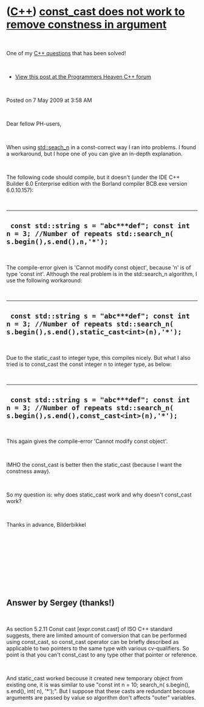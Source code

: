 



 

 

 

 

 

([C++](Cpp.htm)) [const\_cast does not work to remove constness in argument](CppMyQuestions1.htm)
=================================================================================================

 

One of my [C++ questions](CppMyQuestions.htm) that has been solved!

 

-   [View this post at the Programmers Heaven C++
    forum](http://www.programmersheaven.com/mb/CandCPP/390544/390544/const_cast-does-not-work-to-remove-constness-in-argument/?S=B20000#390544)

 

Posted on 7 May 2009 at 3:58 AM

 

Dear fellow PH-users,

 

When using [std::seach\_n](CppSearch_n.htm) in a const-correct way I ran
into problems. I found a workaround, but I hope one of you can give an
in-depth explanation.

 

The following code should compile, but it doesn't (under the IDE C++
Builder 6.0 Enterprise edition with the Borland compiler BCB.exe version
6.0.10.157):

 

  ---------------------------------------------------------------------------------------------------------------------
  ` const std::string s = "abc***def"; const int n = 3; //Number of repeats std::search_n( s.begin(),s.end(),n,'*');`
  ---------------------------------------------------------------------------------------------------------------------

 

The compile-error given is 'Cannot modify const object', because 'n' is
of type 'const int'. Although the real problem is in the std::search\_n
algorithm, I use the following workaround:

 

  ---------------------------------------------------------------------------------------------------------------------------------------
  ` const std::string s = "abc***def"; const int n = 3; //Number of repeats std::search_n( s.begin(),s.end(),static_cast<int>(n),'*');`
  ---------------------------------------------------------------------------------------------------------------------------------------

 

Due to the static\_cast to integer type, this compiles nicely. But what
I also tried is to const\_cast the const integer n to integer type, as
below:

 

  --------------------------------------------------------------------------------------------------------------------------------------
  ` const std::string s = "abc***def"; const int n = 3; //Number of repeats std::search_n( s.begin(),s.end(),const_cast<int>(n),'*');`
  --------------------------------------------------------------------------------------------------------------------------------------

 

This again gives the compile-error 'Cannot modify const object'.

 

IMHO the const\_cast is better then the static\_cast (because I want the
constness away).

 

So my question is: why does static\_cast work and why doesn't
const\_cast work?

 

Thanks in advance, Bilderbikkel

 

 

 

 

 

Answer by Sergey (thanks!)
--------------------------

 

As section 5.2.11 Const cast \[expr.const.cast\] of ISO C++ standard
suggests, there are limited amount of conversion that can be performed
using const\_cast, so const\_cast operator can be briefly described as
applicable to two pointers to the same type with various cv-qualifiers.
So point is that you can't const\_cast to any type other that pointer or
reference.

 

And static\_cast worked becouse it created new temporary object from
existing one, it is was similar to use "const int n = 10; search\_n(
s.begin(), s.end(), int( n), '\*');". But I suppose that these casts are
redundant becouse arguments are passed by value so algorithm don't
affects "outer" variables.

 

 

 

 





 



